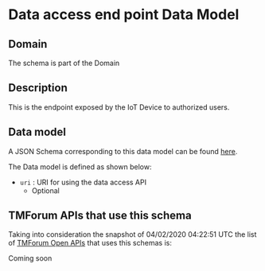 # Data access end point Data Model

## Domain

The  schema is part of the  Domain

## Description

This is the endpoint exposed by the IoT Device to authorized users.

## Data model

A JSON Schema corresponding to this data model can be found
[here](https://github.com/tmforum-rand/schemas/blob/candidates/Resource/DataAccessEndPoint.schema.json).

The Data model is defined as shown below:
- `uri` : URI for using the data access API
  - Optional




## TMForum APIs that use this schema

Taking into consideration the snapshot of 04/02/2020 04:22:51 UTC the list of [TMForum Open APIs](https://www.tmforum.org/open-apis/) that uses this schemas is:

Coming soon